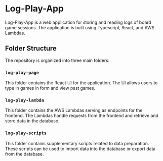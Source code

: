 # Log-Play-App

Log-Play-App is a web application for storing and reading logs of board game sessions. The application is built using Typescript, React, and AWS Lambdas.

## Folder Structure

The repository is organized into three main folders:

### `log-play-page`

This folder contains the React UI for the application. The UI allows users to type in games in form and view past games.

### `log-play-lambda`

This folder contains the AWS Lambdas serving as endpoints for the frontend. The Lambdas handle requests from the frontend and retrieve and store data in the database.

### `log-play-scripts`

This folder contains supplementary scripts related to data preparation. These scripts can be used to import data into the database or export data from the database.


